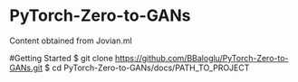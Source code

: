 # PyTorch-Zero-to-GANs

Content obtained from Jovian.ml


#Getting Started
$ git clone https://github.com/BBaloglu/PyTorch-Zero-to-GANs.git
$ cd PyTorch-Zero-to-GANs/docs/PATH_TO_PROJECT
